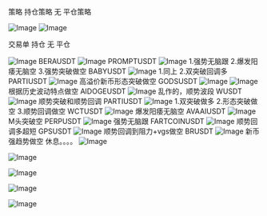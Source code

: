 策略
持仓策略
无
平仓策略

![Image](https://github.com/user-attachments/assets/fd2ea16b-3df2-4ea9-96e7-53df9909b4e9)
![Image](https://github.com/user-attachments/assets/be425fce-35a8-4a75-93fd-6092428f751b)

交易单
持仓
无
平仓

![Image](https://github.com/user-attachments/assets/9762479f-643b-4bd4-bc27-4ba5e8168cef)
BERAUSDT
![Image](https://github.com/user-attachments/assets/dd8e4f99-c432-4a74-8e4f-d18deb997a43)
PROMPTUSDT
![Image](https://github.com/user-attachments/assets/15319c40-75ec-41c9-b048-b3747771bb61)
1.强势无脑跟 2.爆发阳痿无脑空 3.强势突破做空
BABYUSDT
![Image](https://github.com/user-attachments/assets/f77a83de-a52d-44f0-9bdb-e87e79d13ebe)
1.同上 2.双突破回调多
PARTIUSDT
![Image](https://github.com/user-attachments/assets/6c24bb9b-0b50-4dde-b5e6-1158b41e8537)
高溢价新币形态突破做空
GODSUSDT
![Image](https://github.com/user-attachments/assets/dcbcf918-3673-4c8c-ac2f-377894aeaaff)
![Image](https://github.com/user-attachments/assets/cbb94566-77b5-4f2f-a9d2-59799b6ed122)
根据历史波动特点做空
AIDOGEUSDT
![Image](https://github.com/user-attachments/assets/9fb8935e-1414-4c39-8910-5f7903a132af)
乱作的，顺势波段
WUSDT
![Image](https://github.com/user-attachments/assets/976f0a79-ab12-4349-ad50-a3456e9b498a)
顺势突破和顺势回调
PARTIUSDT
![Image](https://github.com/user-attachments/assets/55495352-64cf-4f8c-857e-90a33aee808b)
1.双突破做多 2.形态突破做空 3.顺势回调做空
WCTUSDT
![Image](https://github.com/user-attachments/assets/944215c2-7932-4b94-9677-8f91079ec395)
爆发阳痿无脑空
AVAAIUSDT
![Image](https://github.com/user-attachments/assets/75d0cfff-d23f-4366-939a-9f1f9e94c36f)
M头突破空
PERPUSDT
![Image](https://github.com/user-attachments/assets/92b4b2c8-77d8-4b70-b62b-efecf890779e)
强势无脑跟
FARTCOINUSDT
![Image](https://github.com/user-attachments/assets/23ae433b-c353-4db1-8ed3-bb0ad5a90f2f)
顺势回调多超短
GPSUSDT
![Image](https://github.com/user-attachments/assets/816f8022-1208-4001-81e7-1b6dbf763403)
顺势回调到阻力+vgs做空
BRUSDT
![Image](https://github.com/user-attachments/assets/96afb4a7-80b0-4b09-b444-f2f4fa7c49e9)
新币强趋势做空
休息。。。。
![Image](https://github.com/user-attachments/assets/1498de02-cb4c-4adc-9a98-fd33ce126651)

![Image](https://github.com/user-attachments/assets/089c075e-d823-4da8-9dc6-c462f8ae6760)

![Image](https://github.com/user-attachments/assets/fac6ab87-c759-4b3a-8e09-1ff945a41c3e)

![Image](https://github.com/user-attachments/assets/dfdb919c-ee08-424b-b655-c73cfc4b2132)

![Image](https://github.com/user-attachments/assets/de76e9e3-917f-42f4-a599-a8dd62ab6f15)